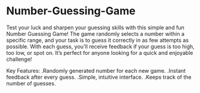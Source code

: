 # Number-Guessing-Game
Test your luck and sharpen your guessing skills with this simple and fun Number Guessing Game! The game randomly selects a number within a specific range, and your task is to guess it correctly in as few attempts as possible. With each guess, you'll receive feedback if your guess is too high, too low, or spot on. It’s perfect for anyone looking for a quick and enjoyable challenge!

Key Features:
.Randomly generated number for each new game.
.Instant feedback after every guess.
.Simple, intuitive interface.
.Keeps track of the number of guesses.

